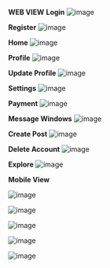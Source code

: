**WEB VIEW**
**Login**
![image](https://github.com/gautampatel14/connectify/assets/115700036/c144d8a1-3ba4-4a6e-bd0a-eda190303c84)

**Register**
![image](https://github.com/gautampatel14/connectify/assets/115700036/b949d7b1-cdd6-4ab1-b295-1b0d612df5cb)

**Home**
![image](https://github.com/gautampatel14/connectify/assets/115700036/8ef74ac3-542e-4519-8eb7-14bbf0d383ce)


**Profile**
![image](https://github.com/gautampatel14/connectify/assets/115700036/f6c8ae91-c610-451f-b6a3-006cd2641c3f)


**Update Profile**
![image](https://github.com/gautampatel14/connectify/assets/115700036/619f7e7a-81df-4601-83d5-0c30309af578)


**Settings**
![image](https://github.com/gautampatel14/connectify/assets/115700036/adbac27c-4f96-4bc3-9b27-35d85c46edf6)


**Payment**
![image](https://github.com/gautampatel14/connectify/assets/115700036/911a89da-aff8-453f-8ef0-36d6a7236b86)


**Message Windows**
![image](https://github.com/gautampatel14/connectify/assets/115700036/7249f88a-ea6e-4d6a-8161-e998d51dc160)


**Create Post**
![image](https://github.com/gautampatel14/connectify/assets/115700036/b19e93e1-1c94-442c-bb1c-1ed7fafb26d4)


**Delete Account**
![image](https://github.com/gautampatel14/connectify/assets/115700036/02b4f956-081e-4099-bce9-7fb17b4dcc92)


**Explore**
![image](https://github.com/gautampatel14/connectify/assets/115700036/52bc7b68-e918-41e8-84a4-30ff0d2e1ab5)



**Mobile View**

![image](https://github.com/gautampatel14/connectify/assets/115700036/8619b50d-a4a4-4762-8c6d-c685e07e1420)


![image](https://github.com/gautampatel14/connectify/assets/115700036/325e063e-5dcc-40a4-8eb9-fd9b7c079684)


![image](https://github.com/gautampatel14/connectify/assets/115700036/ea36a0cd-2411-46a1-a41c-34c2cc2a1578)


![image](https://github.com/gautampatel14/connectify/assets/115700036/03d39fb5-4caf-45ce-a7b6-2b08c8f50922)


![image](https://github.com/gautampatel14/connectify/assets/115700036/f4b03be1-d4ae-4f24-ba03-a9331b2c2c13)



